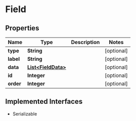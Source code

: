 

# Field


## Properties

| Name | Type | Description | Notes |
|------------ | ------------- | ------------- | -------------|
|**type** | **String** |  |  [optional] |
|**label** | **String** |  |  [optional] |
|**data** | [**List&lt;FieldData&gt;**](FieldData.md) |  |  [optional] |
|**id** | **Integer** |  |  [optional] |
|**order** | **Integer** |  |  [optional] |


## Implemented Interfaces

* Serializable



